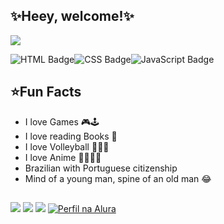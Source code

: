 ## ✨Heey, welcome!✨

<picture>
  <source
    srcset="https://github-readme-stats.vercel.app/api?username=Kyros7810&show_icons=true&theme=calm"
    media="(prefers-color-scheme: dark)"
  />
  <source
    srcset="https://github-readme-stats.vercel.app/api?username=Kyros7810&show_icons=true"
    media="(prefers-color-scheme: light), (prefers-color-scheme: no-preference)"
  />
  <img src="https://github-readme-stats.vercel.app/api?username=Kyros7810&show_icons=true" />
</picture>

<img align="center" alt="HTML Badge" src="https://img.shields.io/badge/HTML-E34F26?style=for-the-badge&logo=html5&logoColor=white" /><img align="center" alt="CSS Badge" src="https://img.shields.io/badge/CSS-1572B6?style=for-the-badge&logo=css3&logoColor=white" /><img align="center" alt="JavaScript Badge" src="https://img.shields.io/badge/JavaScript-F7DF1E?style=for-the-badge&logo=javascript&logoColor=black" />

## ⭐Fun Facts

- I love Games 🎮🕹
- I love reading Books 📖
- I love Volleyball 🏐🧡🖤
- I love Anime 👒🏴‍☠️🍈
- Brazilian with Portuguese citizenship
- Mind of a young man, spine of an old man 😂


##

<div> 
  <a href="https://instagram.com/rafaballerini" target="_blank"><img src="https://img.shields.io/badge/-Instagram-%23E4405F?style=for-the-badge&logo=instagram&logoColor=white" target="_blank"></a>
  <a href="https://www.linkedin.com/in/gabriel-mesquita-6496262b0" target="_blank"><img src="https://img.shields.io/badge/-LinkedIn-%230077B5?style=for-the-badge&logo=linkedin&logoColor=white" target="_blank"></a> 
  <a href="mailto:gabrielmesquita7810@gmail.com"><img src="https://img.shields.io/badge/-gabrielmesquita7810@gmail.com-D14836?style=for-the-badge&logo=gmail&logoColor=white" target="_blank"></a>
  <a href="https://www.alura.com.br/user/gabipolitti05" target="_blank"><img src="https://img.shields.io/badge/-Alura-%23191970?style=for-the-badge&logo=alura&logoColor=white" alt="Perfil na Alura" /></a>
</div>
